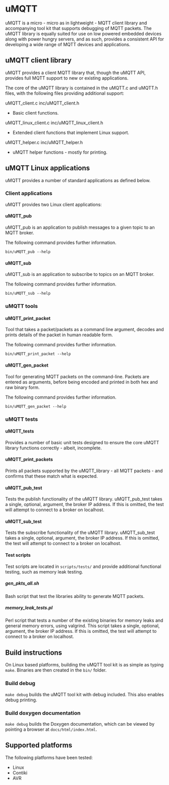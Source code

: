 # uMQTT
uMQTT is a micro - micro as in lightweight - MQTT client library and accompanying tool kit that supports debugging of MQTT packets. The uMQTT library is equally suited for use on low powered embedded devices along with power hungry servers, and as such, provides a consistent API for developing a wide range of MQTT devices and applications.

## uMQTT client library
uMQTT provides a client MQTT library that, though the uMQTT API, provides full MQTT support to new or existing applications.

The core of the uMQTT library is contained in the uMQTT.c and uMQTT.h files, with the following files providing additional support:

uMQTT_client.c inc/uMQTT_client.h

* Basic client functions.

uMQTT_linux_client.c inc/uMQTT_linux_client.h

* Extended client functions that implement Linux support.

uMQTT_helper.c inc/uMQTT_helper.h

* uMQTT helper functions - mostly for printing.

## uMQTT Linux applications

uMQTT provides a number of standard applications as defined below.

### Client applications

uMQTT provides two Linux client applications:

#### uMQTT_pub

uMQTT_pub is an application to publish messages to a given topic to an MQTT broker.

The following command provides further information.
```
bin/uMQTT_pub --help
```

#### uMQTT_sub

uMQTT_sub is an application to subscribe to topics on an MQTT broker.


The following command provides further information.
```
bin/uMQTT_sub --help
```

### uMQTT tools

#### uMQTT_print_packet
Tool that takes a packet/packets as a command line argument, decodes and prints details of the packet in human readable form.

The following command provides further information.
```
bin/uMQTT_print_packet --help
```

#### uMQTT_gen_packet
Tool for generating MQTT packets on the command-line. Packets are entered as arguments, before being encoded and printed in both hex and raw binary form.

The following command provides further information.
```
bin/uMQTT_gen_packet --help
```

### uMQTT tests

#### uMQTT_tests
Provides a number of basic unit tests designed to ensure the core uMQTT library functions correctly - albeit, incomplete.

#### uMQTT_print_packets
Prints all packets supported by the uMQTT_library - all MQTT packets - and confirms that these match what is expected.

#### uMQTT_pub_test
Tests the publish functionality of the uMQTT library. uMQTT_pub_test takes a single, optional, argument, the broker IP address. If this is omitted, the test will attempt to connect to a broker on localhost.

#### uMQTT_sub_test
Tests the subscribe functionality of the uMQTT library. uMQTT_sub_test takes a single, optional, argument, the broker IP address. If this is omitted, the test will attempt to connect to a broker on localhost.

#### Test scripts
Test scripts are located in ```scripts/tests/``` and provide additional functional testing, such as memory leak testing.

##### gen_pkts_all.sh
Bash script that test the libraries ability to generate MQTT packets.

##### memory_leak_tests.pl
Perl script that tests a number of the existing binaries for memory leaks and general memory errors, using valgrind. This script takes a single, optional, argument, the broker IP address. If this is omitted, the test will attempt to connect to a broker on localhost.

## Build instructions

On Linux based platforms, building the uMQTT tool kit is as simple as typing ```make```. Binaries are then created in the ```bin/``` folder.

### Build debug
```make debug``` builds the uMQTT tool kit with debug included. This also enables debug printing.

### Build doxygen documentation
```make debug``` builds the Doxygen documentation, which can be viewed by pointing a browser at ```docs/html/index.html```.

## Supported platforms
The following platforms have been tested:

* Linux
* Contiki
* AVR